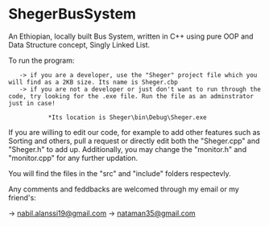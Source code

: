 # ShegerBusSystem

An Ethiopian, locally built Bus System, written in C++ using pure OOP and Data Structure concept, Singly Linked List.


To run the program:

       -> if you are a developer, use the "Sheger" project file which you will find as a 2KB size. Its name is Sheger.cbp
       -> if you are not a developer or just don't want to run through the code, try looking for the .exe file. Run the file as an adminstrator just in case!
       
               *Its location is Sheger\bin\Debug\Sheger.exe

If you are willing to edit our code, for example to add other features such as Sorting and others, pull a request or directly edit both the "Sheger.cpp" and "Sheger.h" to add up. Additionally, you may change the "monitor.h" and "monitor.cpp" for any further updation.

You will find the files in the "src" and "include" folders respectevly.

Any comments and feddbacks are welcomed through my email or my friend's:

-> nabil.alanssi19@gmail.com
-> nataman35@gmail.com

